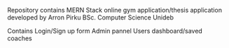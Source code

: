 Repository contains MERN Stack online gym application/thesis application developed by Arron Pirku 
BSc. Computer Science Unideb

Contains Login/Sign up form
Admin pannel
Users dashboard/saved coaches